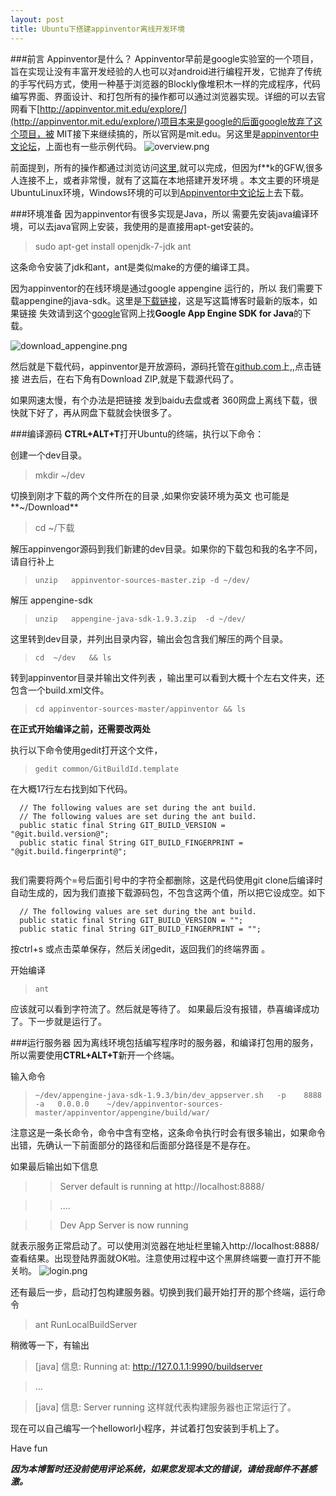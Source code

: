 ```yaml
---
layout: post
title: Ubuntu下搭建appinventor离线开发环境
---
```


###前言   Appinventor是什么？
Appinventor早前是google实验室的一个项目，旨在实现让没有丰富开发经验的人也可以对android进行编程开发，它抛弃了传统的手写代码方式，使用一种基于浏览器的Blockly像堆积木一样的完成程序，代码编写界面、界面设计、和打包所有的操作都可以通过浏览器实现。详细的可以去官网看下[http://appinventor.mit.edu/explore/](http://appinventor.mit.edu/explore/)项目本来是google的后面google放弃了这个项目，被 MIT接下来继续搞的，所以官网是mit.edu。另这里是[appinventor中文论坛](http://bbs.appinventor.com.cn)，上面也有一些示例代码。
![overview.png](../../../images/overview.png)

前面提到，所有的操作都通过浏览访问[这里](http://appinventor.mit.edu/explore/),就可以完成，但因为f**k的GFW,很多人连接不上，或者非常慢，就有了这篇在本地搭建开发环境 。本文主要的环境是UbuntuLinux环境，Windows环境的可以到[Appinventor中文论坛]()上去下载。

###环境准备
因为appinventor有很多实现是Java，所以 需要先安装java编译环境，可以去java官网上安装，我使用的是直接用apt-get安装的。
> sudo apt-get install openjdk-7-jdk ant

这条命令安装了jdk和ant，ant是类似make的方便的编译工具。

因为appinventor的在线环境是通过google appengine 运行的，所以 我们需要下载appengine的java-sdk。这里是[下载链接](https://commondatastorage.googleapis.com/appengine-sdks/featured/appengine-java-sdk-1.9.3.zip)，这是写这篇博客时最新的版本，如果链接 失效请到这个[google](https://developers.google.com/appengine/downloads)官网上找**Google App Engine SDK for Java**的下载。 

![download_appengine.png](../../../images/download_appengine.png)

然后就是下载代码，appinventor是开放源码，源码托管在[github.com](https://github.com/mit-cml/appinventor-sources)上,,点击链接 进去后，在右下角有Download ZIP,就是下载源代码了。

如果网速太慢，有个办法是把链接 发到baidu去盘或者 360网盘上离线下载，很快就下好了，再从网盘下载就会快很多了。

###编译源码
**CTRL+ALT+T**打开Ubuntu的终端，执行以下命令：

创建一个dev目录。
>mkdir ~/dev  

切换到刚才下载的两个文件所在的目录 ,如果你安装环境为英文 也可能是**~/Download**
>cd ~/下载  

解压appinvengor源码到我们新建的dev目录。如果你的下载包和我的名字不同，请自行补上
>`unzip   appinventor-sources-master.zip -d ~/dev/  `

解压 appengine-sdk
>`unzip   appengine-java-sdk-1.9.3.zip  -d ~/dev/   `

这里转到dev目录，并列出目录内容，输出会包含我们解压的两个目录。
>`cd  ~/dev   && ls   `

转到appinventor目录并输出文件列表 ，输出里可以看到大概十个左右文件夹，还包含一个build.xml文件。
>`cd appinventor-sources-master/appinventor && ls`

**在正式开始编译之前，还需要改两处**

执行以下命令使用gedit打开这个文件，
>`gedit common/GitBuildId.template`

在大概17行左右找到如下代码。

```
  // The following values are set during the ant build.
  // The following values are set during the ant build.
  public static final String GIT_BUILD_VERSION = "@git.build.version@";
  public static final String GIT_BUILD_FINGERPRINT = "@git.build.fingerprint@";
  
```
我们需要将两个=号后面引号中的字符全都删除，这是代码使用git clone后编译时自动生成的，因为我们直接下载源码包，不包含这两个值，所以把它设成空。如下

```
  // The following values are set during the ant build.
  public static final String GIT_BUILD_VERSION = "";
  public static final String GIT_BUILD_FINGERPRINT = "";
```

按ctrl+s 或点击菜单保存，然后关闭gedit，返回我们的终端界面 。

开始编译
>`ant  `

应该就可以看到字符流了。然后就是等待了。
如果最后没有报错，恭喜编译成功了。下一步就是运行了。

###运行服务器
因为离线环境包括编写程序时的服务器，和编译打包用的服务，所以需要使用**CTRL+ALT+T**新开一个终端。

输入命令
>`~/dev/appengine-java-sdk-1.9.3/bin/dev_appserver.sh   -p    8888    -a   0.0.0.0    ~/dev/appinventor-sources-master/appinventor/appengine/build/war/`

注意这是一条长命令，命令中含有空格，这条命令执行时会有很多输出，如果命令出错，先确认一下前面部分的路径和后面部分路径是不是存在。

如果最后输出如下信息
>>Server default is running at http://localhost:8888/

>>....

>>Dev App Server is now running


就表示服务正常启动了。可以使用浏览器在地址栏里输入http://localhost:8888/查看结果。出现登陆界面就OK啦。注意使用过程中这个黑屏终端要一直打开不能关哟。
![login.png](../../../images/login.png)

还有最后一步，启动打包构建服务器。切换到我们最开始打开的那个终端，运行命令
>ant RunLocalBuildServer

稍微等一下，有输出
> [java] 信息: Running at: http://127.0.1.1:9990/buildserver

>...

>[java] 信息: Server running
这样就代表构建服务器也正常运行了。

现在可以自己编写一个helloworl小程序，并试着打包安装到手机上了。

Have fun

***因为本博暂时还没前使用评论系统，如果您发现本文的错误，请给我邮件不甚感激。***











